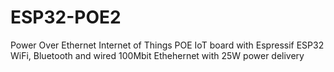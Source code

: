 # ESP32-POE2
Power Over Ethernet Internet of Things POE IoT board with Espressif ESP32 WiFi, Bluetooth and wired 100Mbit Ethehernet with 25W power delivery
